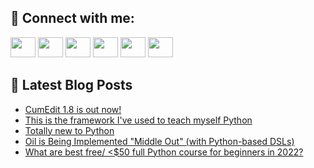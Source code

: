 ## 🔎 Connect with me:
[<img height="32" width="40" src="https://cdn.jsdelivr.net/npm/simple-icons@v5/icons/telegram.svg" />](https://t.me/bullbesh)
[<img height="32" width="40" src="https://cdn.jsdelivr.net/npm/simple-icons@v5/icons/vk.svg" />](https://vk.com/bullbesh)
[<img height="32" width="40" src="https://cdn.jsdelivr.net/npm/simple-icons@v5/icons/twitter.svg" />](https://twitter.com/bullbesh1)
[<img height="32" width="40" src="https://cdn.jsdelivr.net/npm/simple-icons@v5/icons/instagram.svg" />](https://www.instagram.com/bullbesh)
[<img height="32" width="40" src="https://cdn.jsdelivr.net/npm/simple-icons@v5/icons/reddit.svg" />](https://www.reddit.com/user/bullbesh)
[<img height="32" width="40" src="https://cdn.jsdelivr.net/npm/simple-icons@v5/icons/youtube.svg" />](https://www.youtube.com/channel/UCtfjRs6uzgq5mfm8S06WTcg)

## 📕 Latest Blog Posts
<!-- BLOG-POST-LIST:START -->
- [CumEdit 1.8 is out now!](https://www.reddit.com/r/Python/comments/ummbrn/cumedit_18_is_out_now/)
- [This is the framework I&#39;ve used to teach myself Python](https://www.reddit.com/r/Python/comments/ummae9/this_is_the_framework_ive_used_to_teach_myself/)
- [Totally new to Python](https://www.reddit.com/r/Python/comments/umm88o/totally_new_to_python/)
- [Oil is Being Implemented &quot;Middle Out&quot; &lpar;with Python-based DSLs&rpar;](https://www.reddit.com/r/Python/comments/umlvb6/oil_is_being_implemented_middle_out_with/)
- [What are best free/ &lt;$50 full Python course for beginners in 2022?](https://www.reddit.com/r/Python/comments/uml43y/what_are_best_free_50_full_python_course_for/)
<!-- BLOG-POST-LIST:END -->
